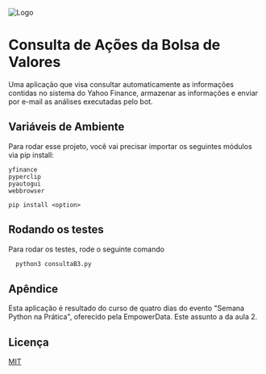 ![Logo](https://th.bing.com/th/id/OIP.rHLACdhE-bV3wn8DcZbd1AHaEK?rs=1&pid=ImgDetMain)

# Consulta de Ações da Bolsa de Valores

Uma aplicação que visa consultar automaticamente as informações contidas no sistema do Yahoo Finance, armazenar as informações e enviar por e-mail as análises executadas pelo bot.

## Variáveis de Ambiente

Para rodar esse projeto, você vai precisar importar os seguintes módulos via pip install:

```
yfinance
pyperclip
pyautogui
webbrowser
```

`pip install <option>`

## Rodando os testes

Para rodar os testes, rode o seguinte comando

```bash
  python3 consultaB3.py
```

## Apêndice

Esta aplicação é resultado do curso de quatro dias do evento "Semana Python na Prática", oferecido pela EmpowerData.
Este assunto a da aula 2.

## Licença

[MIT](https://github.com/werdelesmarcio/ProjetoConsultaAcoes/tree/main?tab=MIT-1-ov-file)


